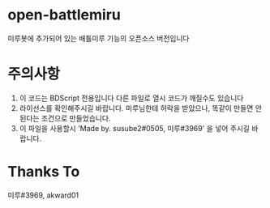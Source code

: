 # open-battlemiru
미루봇에 추가되어 있는 배틀미루 기능의 오픈소스
버전입니다

# 주의사항
 1. 이 코드는 BDScript 전용입니다
다른 파일로 열시 코드가 깨질수도 있습니다
 2. 라이선스를 확인해주시길 바랍니다.
미루님한테 허락을 받았으나, 똑같이 만들면 안된다는
조건으로 만들었습니다.
 3. 이 파일을 사용할시 'Made by. susube2#0505,
미루#3969' 을 넣어 주시길 바랍니다.

# Thanks To
미루#3969, akward01
